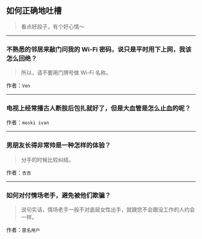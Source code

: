 ## 如何正确地吐槽

> 看点好段子，有个好心情～


 
---

### 不熟悉的邻居来敲门问我的 Wi-Fi 密码，说只是平时用下上网，我该怎么回绝？

> 所以，请不要用门牌号做 Wi-Fi 名称。


作者：`Ven`

---

### 电视上经常播古人断肢后包扎就好了，但是大血管是怎么止血的呢？

> 


作者：`moski ivan`

---

### 男朋友长得非常帅是一种怎样的体验？

> 分手的时候比较纠结。


作者：`吉吉`

---

### 如何对付情场老手，避免被他们欺骗？

> 说句实话，情场老手一般不对底层女性出手，就跟您不会跟没工作的人约会一样。


作者：`匿名用户`